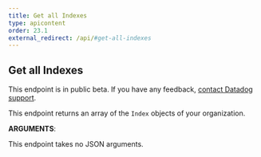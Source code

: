 ```yaml
---
title: Get all Indexes
type: apicontent
order: 23.1
external_redirect: /api/#get-all-indexes
---
```


## Get all Indexes

<div class="alert alert-warning">
This endpoint is in public beta. If you have any feedback, <a href="/help">contact Datadog support</a>.
</div>

This endpoint returns an array of the `Index` objects of your organization.

**ARGUMENTS**:

This endpoint takes no JSON arguments.
